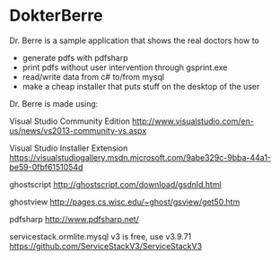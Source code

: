 # DokterBerre

Dr. Berre is a sample application that shows the real doctors how to 
- generate pdfs with pdfsharp
- print pdfs without user intervention through gsprint.exe
- read/write data from c# to/from mysql
- make a cheap installer that puts stuff on the desktop of the user


Dr. Berre is made using:

Visual Studio Community Edition
http://www.visualstudio.com/en-us/news/vs2013-community-vs.aspx

Visual Studio Installer Extension
https://visualstudiogallery.msdn.microsoft.com/9abe329c-9bba-44a1-be59-0fbf6151054d

ghostscript
http://ghostscript.com/download/gsdnld.html

ghostview
http://pages.cs.wisc.edu/~ghost/gsview/get50.htm

pdfsharp
http://www.pdfsharp.net/

servicestack.ormlite.mysql
v3 is free, use v3.9.71
https://github.com/ServiceStackV3/ServiceStackV3

